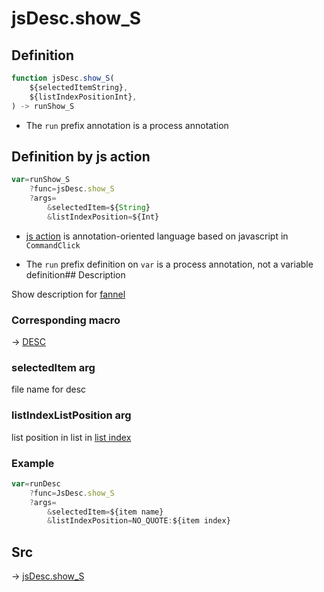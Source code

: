 # jsDesc.show_S

## Definition

```js.js
function jsDesc.show_S(
	${selectedItemString},
	${listIndexPositionInt},
) -> runShow_S
```

- The `run` prefix annotation is a process annotation
## Definition by js action

```js.js
var=runShow_S
	?func=jsDesc.show_S
	?args=
		&selectedItem=${String}
		&listIndexPosition=${Int}
```

- [js action](#) is annotation-oriented language based on javascript in `CommandClick`

- The `run` prefix definition on `var` is a process annotation, not a variable definition## Description

Show description for [fannel](https://github.com/puutaro/CommandClick/blob/master/md/developer/glossary.md#fannel)

### Corresponding macro

-> [DESC](https://github.com/puutaro/CommandClick/blob/master/md/developer/js_action/js_action_macro_for_list_index.md#descdesc)

### selectedItem arg

file name for desc

 ### listIndexListPosition arg

list position in list in [list index](https://github.com/puutaro/CommandClick/blob/master/md/developer/configs/listIndexConfig.md)


### Example

```js.js
var=runDesc
    ?func=JsDesc.show_S
    ?args=
        &selectedItem=${item name}
        &listIndexPosition=NO_QUOTE:${item index}

```



## Src

-> [jsDesc.show_S](https://github.com/puutaro/CommandClick/blob/master/app/src/main/java/com/puutaro/commandclick/fragment_lib/terminal_fragment/js_interface/list_index/JsDesc.kt#L26)


